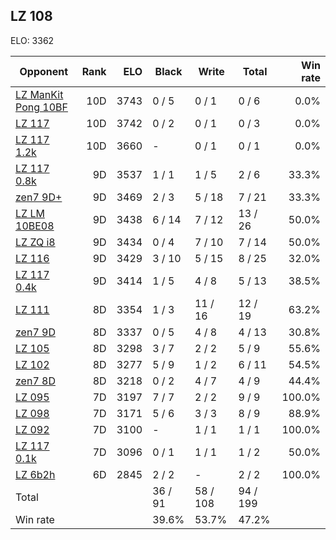 ## LZ 108 ##

ELO: 3362

Opponent | Rank | ELO | Black | Write | Total | Win rate
---------|-----:|----:|-------|-------|-------|-------:
[LZ ManKit Pong 10BF](LZ%20ManKit%20Pong%2010BF.md) | 10D | 3743 | 0 / 5 | 0 / 1 | 0 / 6 | 0.0%
[LZ 117](LZ%20117.md) | 10D | 3742 | 0 / 2 | 0 / 1 | 0 / 3 | 0.0%
[LZ 117 1.2k](LZ%20117%201.2k.md) | 10D | 3660 | - | 0 / 1 | 0 / 1 | 0.0%
[LZ 117 0.8k](LZ%20117%200.8k.md) | 9D | 3537 | 1 / 1 | 1 / 5 | 2 / 6 | 33.3%
[zen7 9D+](zen7%209D+.md) | 9D | 3469 | 2 / 3 | 5 / 18 | 7 / 21 | 33.3%
[LZ LM 10BE08](LZ%20LM%2010BE08.md) | 9D | 3438 | 6 / 14 | 7 / 12 | 13 / 26 | 50.0%
[LZ ZQ i8](LZ%20ZQ%20i8.md) | 9D | 3434 | 0 / 4 | 7 / 10 | 7 / 14 | 50.0%
[LZ 116](LZ%20116.md) | 9D | 3429 | 3 / 10 | 5 / 15 | 8 / 25 | 32.0%
[LZ 117 0.4k](LZ%20117%200.4k.md) | 9D | 3414 | 1 / 5 | 4 / 8 | 5 / 13 | 38.5%
[LZ 111](LZ%20111.md) | 8D | 3354 | 1 / 3 | 11 / 16 | 12 / 19 | 63.2%
[zen7 9D](zen7%209D.md) | 8D | 3337 | 0 / 5 | 4 / 8 | 4 / 13 | 30.8%
[LZ 105](LZ%20105.md) | 8D | 3298 | 3 / 7 | 2 / 2 | 5 / 9 | 55.6%
[LZ 102](LZ%20102.md) | 8D | 3277 | 5 / 9 | 1 / 2 | 6 / 11 | 54.5%
[zen7 8D](zen7%208D.md) | 8D | 3218 | 0 / 2 | 4 / 7 | 4 / 9 | 44.4%
[LZ 095](LZ%20095.md) | 7D | 3197 | 7 / 7 | 2 / 2 | 9 / 9 | 100.0%
[LZ 098](LZ%20098.md) | 7D | 3171 | 5 / 6 | 3 / 3 | 8 / 9 | 88.9%
[LZ 092](LZ%20092.md) | 7D | 3100 | - | 1 / 1 | 1 / 1 | 100.0%
[LZ 117 0.1k](LZ%20117%200.1k.md) | 7D | 3096 | 0 / 1 | 1 / 1 | 1 / 2 | 50.0%
[LZ 6b2h](LZ%206b2h.md) | 6D | 2845 | 2 / 2 | - | 2 / 2 | 100.0%
Total | | | 36 / 91 | 58 / 108 | 94 / 199 | 
Win rate| | | 39.6% | 53.7% | 47.2% | 
